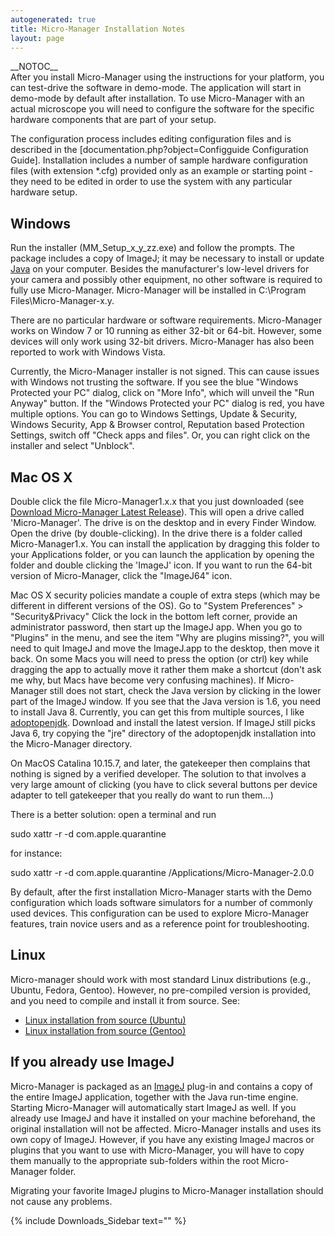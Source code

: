 ```yaml
---
autogenerated: true
title: Micro-Manager Installation Notes
layout: page
---
```


\_\_NOTOC\_\_  
After you install Micro-Manager using the instructions for your
platform, you can test-drive the software in demo-mode. The application
will start in demo-mode by default after installation. To use
Micro-Manager with an actual microscope you will need to configure the
software for the specific hardware components that are part of your
setup.  
  
The configuration process includes editing configuration files and is
described in the \[documentation.php?object=Configguide Configuration
Guide\]. Installation includes a number of sample hardware configuration
files (with extension \*.cfg) provided only as an example or starting
point - they need to be edited in order to use the system with any
particular hardware setup.  
  

## Windows

Run the installer (MM\_Setup\_x\_y\_zz.exe) and follow the prompts. The
package includes a copy of ImageJ; it may be necessary to install or
update [Java](http://java.com) on your computer. Besides the
manufacturer's low-level drivers for your camera and possibly other
equipment, no other software is required to fully use Micro-Manager.
Micro-Manager will be installed in C:\\Program Files\\Micro-Manager-x.y.

There are no particular hardware or software requirements. Micro-Manager
works on Window 7 or 10 running as either 32-bit or 64-bit. However,
some devices will only work using 32-bit drivers. Micro-Manager has also
been reported to work with Windows Vista.

Currently, the Micro-Manager installer is not signed. This can cause
issues with Windows not trusting the software. If you see the blue
"Windows Protected your PC" dialog, click on "More Info", which will
unveil the "Run Anyway" button. If the "Windows Protected your PC"
dialog is red, you have multiple options. You can go to Windows
Settings, Update & Security, Windows Security, App & Browser control,
Reputation based Protection Settings, switch off "Check apps and files".
Or, you can right click on the installer and select "Unblock".

## Mac OS X

Double click the file Micro-Manager1.x.x that you just downloaded (see
[Download Micro-Manager Latest
Release](Download_Micro-Manager_Latest_Release "wikilink")). This will
open a drive called 'Micro-Manager'. The drive is on the desktop and in
every Finder Window. Open the drive (by double-clicking). In the drive
there is a folder called Micro-Manager1.x. You can install the
application by dragging this folder to your Applications folder, or you
can launch the application by opening the folder and double clicking the
'ImageJ' icon. If you want to run the 64-bit version of Micro-Manager,
click the "ImageJ64" icon.

Mac OS X security policies mandate a couple of extra steps (which may be
different in different versions of the OS). Go to "System Preferences"
\> "Security\&Privacy" Click the lock in the bottom left corner, provide
an administrator password, then start up the ImageJ app. When you go to
"Plugins" in the menu, and see the item "Why are plugins missing?", you
will need to quit ImageJ and move the ImageJ.app to the desktop, then
move it back. On some Macs you will need to press the option (or ctrl)
key while dragging the app to actually move it rather them make a
shortcut (don't ask me why, but Macs have become very confusing
machines). If Micro-Manager still does not start, check the Java version
by clicking in the lower part of the ImageJ window. If you see that the
Java version is 1.6, you need to install Java 8. Currently, you can get
this from multiple sources, I like
[adoptopenjdk](http://adoptopenjdk.net). Download and install the latest
version. If ImageJ still picks Java 6, try copying the "jre" directory
of the adoptopenjdk installation into the Micro-Manager directory.

On MacOS Catalina 10.15.7, and later, the gatekeeper then complains that
nothing is signed by a verified developer. The solution to that involves
a very large amount of clicking (you have to click several buttons per
device adapter to tell gatekeeper that you really do want to run them…)

There is a better solution: open a terminal and run

sudo xattr -r -d com.apple.quarantine <Path to Micromanager Install>

for instance:

sudo xattr -r -d com.apple.quarantine /Applications/Micro-Manager-2.0.0

By default, after the first installation Micro-Manager starts with the
Demo configuration which loads software simulators for a number of
commonly used devices. This configuration can be used to explore
Micro-Manager features, train novice users and as a reference point for
troubleshooting.  
  

## Linux

Micro-manager should work with most standard Linux distributions (e.g.,
Ubuntu, Fedora, Gentoo). However, no pre-compiled version is provided,
and you need to compile and install it from source. See:

  - [Linux installation from source
    (Ubuntu)](Linux_installation_from_source_\(Ubuntu\) "wikilink")
  - [Linux installation from source
    (Gentoo)](Linux_installation_from_source_\(Gentoo\) "wikilink")

## If you already use ImageJ

Micro-Manager is packaged as an [ImageJ](http://rsb.info.nih.gov/ij/)
plug-in and contains a copy of the entire ImageJ application, together
with the Java run-time engine. Starting Micro-Manager will automatically
start ImageJ as well. If you already use ImageJ and have it installed on
your machine beforehand, the original installation will not be affected.
Micro-Manager installs and uses its own copy of ImageJ. However, if you
have any existing ImageJ macros or plugins that you want to use with
Micro-Manager, you will have to copy them manually to the appropriate
sub-folders within the root Micro-Manager folder.  
  
Migrating your favorite ImageJ plugins to Micro-Manager installation
should not cause any problems.

{% include Downloads_Sidebar text="" %}
